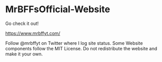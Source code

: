 # MrBFFsOfficial-Website

Go check it out!

https://www.mrbffyt.com/

Follow @mrbffyt on Twitter where I log site status.
Some Website components follow the MIT License.
Do not redistribute the website and make it your own.

